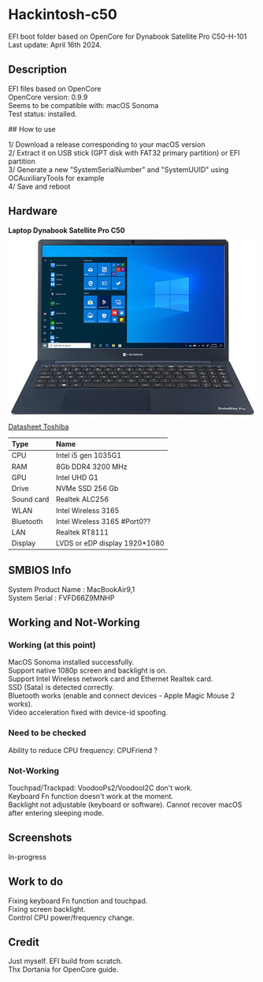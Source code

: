 # Hackintosh-c50

EFI boot folder based on OpenCore for Dynabook Satellite Pro C50-H-101  
Last update: April 16th 2024. 

## Description

EFI files based on OpenCore  
OpenCore version: 0.9.9  
Seems to be compatible with: macOS Sonoma    
Test status: installed.  

## How to use

1/ Download a release corresponding to your macOS version  
2/ Extract it on USB stick (GPT disk with FAT32 primary partition) or EFI partition  
3/ Generate a new "SystemSerialNumber" and "SystemUUID" using OCAuxiliaryTools for example  
4/ Save and reboot  

## Hardware

__Laptop Dynabook Satellite Pro C50__  
![Dynabook C50-H-101](/Assets/Dynabook-C50.JPG "Dynabook C50")  
[Datasheet Toshiba](/Assets/Dynabook-C50-H-101-Datasheet-DE.pdf)  


| Type	| Name                   |
|:------|:-----------------------|
| CPU	| Intel i5 gen 1035G1	 |
| RAM	| 8Gb DDR4 3200 MHz  |
| GPU	| Intel UHD G1 |
| Drive	| NVMe SSD 256 Gb	 |
| Sound	card	| Realtek ALC256	 |
| WLAN	| Intel Wireless 3165 	 |
| Bluetooth | Intel Wireless 3165 #Port0?? |
| LAN	| Realtek RT8111 |
| Display | LVDS or eDP display 1920*1080 |

## SMBIOS Info

System Product Name : MacBookAir9,1  
System Serial : FVFD66Z9MNHP  

## Working and Not-Working

### Working (at this point)  
MacOS Sonoma installed successfully.  
Support native 1080p screen and backlight is on.  
Support Intel Wireless network card and Ethernet Realtek card.  
SSD (Sata) is detected correctly.  
Bluetooth works (enable and connect devices - Apple Magic Mouse 2 works).  
Video acceleration fixed with device-id spoofing.  

### Need to be checked 
Ability to reduce CPU frequency: CPUFriend ?  

### Not-Working  
Touchpad/Trackpad: VoodooPs2/VoodooI2C don't work.  
Keyboard Fn function doesn't work at the moment.  
Backlight not adjustable (keyboard or software). 
Cannot recover macOS after entering sleeping mode.  

## Screenshots

In-progress

## Work to do

Fixing keyboard Fn function and touchpad.  
Fixing screen backlight.  
Control CPU power/frequency change.  

## Credit

Just myself. EFI build from scratch.  
Thx Dortania for OpenCore guide.  
